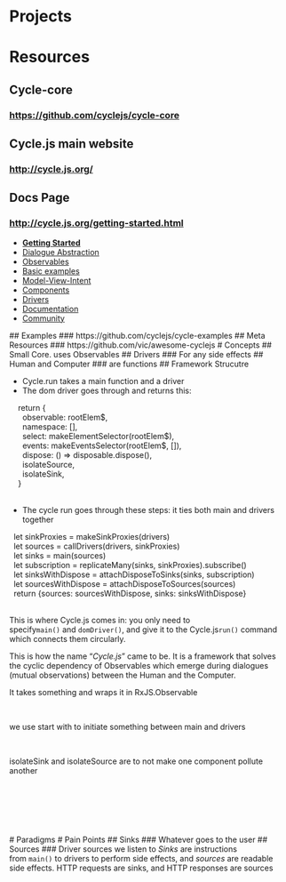 # Projects
# Resources
## Cycle-core
### https://github.com/cyclejs/cycle-core
## Cycle.js main website
### http://cycle.js.org/
## Docs Page
### http://cycle.js.org/getting-started.html
<ul><li><strong><a href="http://cycle.js.org/getting-started.html">Getting Started</a></strong></li><li><a href="http://cycle.js.org/dialogue.html">Dialogue Abstraction</a></li><li><a href="http://cycle.js.org/observables.html">Observables</a></li><li><a href="http://cycle.js.org/basic-examples.html">Basic examples</a></li><li><a href="http://cycle.js.org/model-view-intent.html">Model-View-Intent</a></li><li><a href="http://cycle.js.org/components.html">Components</a></li><li><a href="http://cycle.js.org/drivers.html">Drivers</a></li><li><a href="http://cycle.js.org/documentation.html">Documentation</a></li><li><a href="http://cycle.js.org/community.html">Community</a></li></ul>
## Examples
### https://github.com/cyclejs/cycle-examples
## Meta Resources
### https://github.com/vic/awesome-cyclejs
# Concepts
## Small Core. uses Observables
## Drivers
### For any side effects
## Human and Computer
### are functions
## Framework Strucutre
<ul><li>Cycle.run takes a main function and a driver<br></li><li>The dom driver goes through and returns this:</li></ul><div><div>&#xA0; &#xA0; return {</div><div>&#xA0; &#xA0; &#xA0; observable: rootElem$,</div><div>&#xA0; &#xA0; &#xA0; namespace: [],</div><div>&#xA0; &#xA0; &#xA0; select: makeElementSelector(rootElem$),</div><div>&#xA0; &#xA0; &#xA0; events: makeEventsSelector(rootElem$, []),</div><div>&#xA0; &#xA0; &#xA0; dispose: () =&gt; disposable.dispose(),</div><div>&#xA0; &#xA0; &#xA0; isolateSource,</div><div>&#xA0; &#xA0; &#xA0; isolateSink,</div><div>&#xA0; &#xA0; }</div></div><div><br></div><div><ul><li>The cycle run goes through these steps: it ties both main and drivers together</li></ul><div><div>&#xA0; let sinkProxies = makeSinkProxies(drivers)</div><div>&#xA0; let sources = callDrivers(drivers, sinkProxies)</div><div>&#xA0; let sinks = main(sources)</div><div>&#xA0; let subscription = replicateMany(sinks, sinkProxies).subscribe()</div><div>&#xA0; let sinksWithDispose = attachDisposeToSinks(sinks, subscription)</div><div>&#xA0; let sourcesWithDispose = attachDisposeToSources(sources)</div><div>&#xA0; return {sources: sourcesWithDispose, sinks: sinksWithDispose}</div></div></div><div><br></div><div><p>This is where Cycle.js comes in: you only need to specify<code>main()</code>&#xA0;and&#xA0;<code>domDriver()</code>, and give it to the Cycle.js<code>run()</code>&#xA0;command which connects them circularly.&#xA0;</p><p>This is how the name &#x201C;<em>Cycle.js</em>&#x201D; came to be. It is a framework that solves the cyclic dependency of Observables which emerge during dialogues (mutual observations) between the Human and the Computer.</p><p>It takes something and wraps it in RxJS.Observable</p><p><br></p><p>we use start with to initiate something between main and drivers</p><p><br></p><p>isolateSink and isolateSource are to not make one component pollute another</p><p><br></p><p><br></p><p><br></p><div class="highlight"></div></div>
# Paradigms
# Pain Points
## Sinks
### Whatever goes to the user
## Sources
### Driver sources we listen to
<em>Sinks</em><span>&#xA0;are instructions from&#xA0;</span><code>main()</code><span>&#xA0;to drivers to perform side effects, and&#xA0;</span><em>sources</em><span>&#xA0;are readable side effects. HTTP requests are sinks, and HTTP responses are sources</span>
